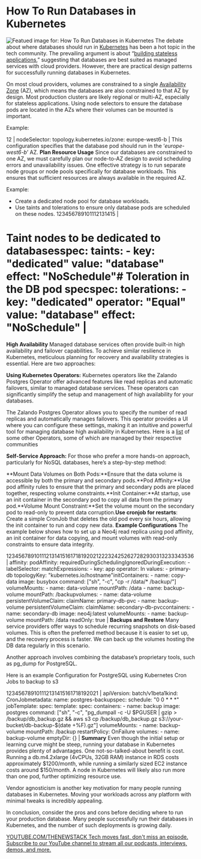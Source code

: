 # How To Run Databases in Kubernetes
![Featued image for: How To Run Databases in Kubernetes](https://cdn.thenewstack.io/media/2024/07/86fab00b-cloud-7832677_1280-1024x512.jpg)
The debate about where databases should run in [Kubernetes](https://thenewstack.io/kubernetes/) has been a hot topic in the tech community. The prevailing argument is about “[building stateless applications](https://thenewstack.io/how-to-better-manage-stateful-applications-in-kubernetes/),” suggesting that databases are best suited as managed services with cloud providers. However, there are practical design patterns for successfully running databases in Kubernetes.

On most cloud providers, volumes are constrained to a single [Availability Zone](https://thenewstack.io/use-multi-availability-zone-kubernetes-for-disaster-recovery/) (AZ), which means the databases are also constrained to that AZ by design. Most production clusters are likely regional or multi-AZ, especially for stateless applications. Using node selectors to ensure the database pods are located in the AZs where their volumes can be mounted is important.

Example:

12 |
nodeSelector: topology.kubernetes.io/zone: europe-west6-b |
This configuration specifies that the database pod should run in the ‘*europe-west6-b*’ AZ.
**Plan Resource Usage**
Since our databases are constrained to one AZ, we must carefully plan our node-to-AZ design to avoid scheduling errors and unavailability issues. One effective strategy is to run separate node groups or node pools specifically for database workloads. This ensures that sufficient resources are always available in the required AZ.

Example:

- Create a dedicated node pool for database workloads.
- Use taints and tolerations to ensure only database pods are scheduled on these nodes.
123456789101112131415 |
# Taint nodes to be dedicated to databasesspec: taints: - key: "dedicated" value: "database" effect: "NoSchedule"# Toleration in the DB pod specspec: tolerations: - key: "dedicated" operator: "Equal" value: "database" effect: "NoSchedule" |
**High Availability**
Managed database services often provide built-in high availability and failover capabilities. To achieve similar resilience in Kubernetes, meticulous planning for recovery and availability strategies is essential. Here are two approaches:

**Using Kubernetes Operators:**
Kubernetes operators like the Zalando Postgres Operator offer advanced features like read replicas and automatic failovers, similar to managed database services. These operators can significantly simplify the setup and management of high availability for your databases.

The Zalando Postgres Operator allows you to specify the number of read replicas and automatically manages failovers. This operator provides a UI where you can configure these settings, making it an intuitive and powerful tool for managing database high availability in Kubernetes. Here is a [list](https://operatorhub.io/?category=Database) of some other Operators, some of which are managed by their respective communities

**Self-Service Approach:**
For those who prefer a more hands-on approach, particularly for NoSQL databases, here’s a step-by-step method:

**Mount Data Volumes on Both Pods:**Ensure that the data volume is accessible by both the primary and secondary pods.**Pod Affinity:**Use pod affinity rules to ensure that the primary and secondary pods are placed together, respecting volume constraints.**Init Container:**At startup, use an init container in the secondary pod to copy all data from the primary pod.**Volume Mount Constraint:**Set the volume mount on the secondary pod to read-only to prevent data corruption.**Use cronjob for restarts**: Create a simple CronJob that deletes the old pod every six hours, allowing the init container to run and copy new data.
**Example Configurations**
The example below shows how to set up a Neo4j read replica using pod affinity, an init container for data copying, and mount volumes with read-only constraints to ensure data integrity.

123456789101112131415161718192021222324252627282930313233343536 |
affinity: podAffinity: requiredDuringSchedulingIgnoredDuringExecution: - labelSelector: matchExpressions: - key: app operator: In values: - primary-db topologyKey: "kubernetes.io/hostname"initContainers: - name: copy-data image: busybox command: ["sh", "-c", "cp -r /data/* /backup/"] volumeMounts: - name: data-volume mountPath: /data - name: backup-volume mountPath: /backupvolumes: - name: data-volume persistentVolumeClaim: claimName: primary-db-pvc - name: backup-volume persistentVolumeClaim: claimName: secondary-db-pvccontainers: - name: secondary-db image: neo4j:latest volumeMounts: - name: backup-volume mountPath: /data readOnly: true |
**Backups and Restore**
Many service providers offer ways to schedule recurring snapshots on disk-based volumes. This is often the preferred method because it is easier to set up, and the recovery process is faster. We can back up the volumes hosting the DB data regularly in this scenario.

Another approach involves combining the database’s proprietary tools, such as pg_dump for PostgreSQL.

Here is an example Configuration for PostgreSQL using Kubernetes Cron Jobs to backup to s3

123456789101112131415161718192021 |
apiVersion: batch/v1beta1kind: CronJobmetadata: name: postgres-backupspec: schedule: "0 0 * * *" jobTemplate: spec: template: spec: containers: - name: backup image: postgres command: ["sh", "-c", "pg_dumpall -c -U $PGUSER | gzip > /backup/db_backup.gz && aws s3 cp /backup/db_backup.gz s3://your-bucket/db-backup-$(date +\%F).gz"] volumeMounts: - name: backup-volume mountPath: /backup restartPolicy: OnFailure volumes: - name: backup-volume emptyDir: {} |
**Summary**
Even though the initial setup or learning curve might be steep, running your database in Kubernetes provides plenty of advantages. One not-so-talked-about benefit is cost. Running a db.m4.2xlarge (4vCPUs, 32GB RAM) instance in RDS costs approximately $1200/month, while running a similarly sized EC2 instance costs around $150/month. A node in Kubernetes will likely also run more than one pod, further optimizing resource use.

Vendor agnosticism is another key motivation for many people running databases in Kubernetes. Moving your workloads across any platform with minimal tweaks is incredibly appealing.

In conclusion, consider the pros and cons before deciding where to run your production database. Many people successfully run their databases in Kubernetes, and the number of such deployments is growing daily.

[
YOUTUBE.COM/THENEWSTACK
Tech moves fast, don't miss an episode. Subscribe to our YouTube
channel to stream all our podcasts, interviews, demos, and more.
](https://youtube.com/thenewstack?sub_confirmation=1)